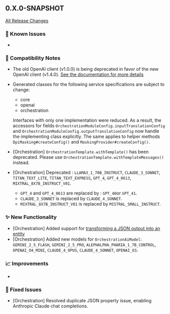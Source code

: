 ## 0.X.0-SNAPSHOT

[All Release Changes](https://github.com/SAP/ai-sdk-java/releases/)

### 🚧 Known Issues

-

### 🔧 Compatibility Notes

- The old OpenAI client (v1.0.0) is being deprecated in favor of the new OpenAI client (v1.4.0).
  [See the documentation for more details](https://sap.github.io/ai-sdk/docs/java/foundation-models/openai/chat-completion)
- Generated classes for the following service specifications are subject to change:
  - core
  - openai
  - orchestration
  
  Interfaces with only one implementation were reduced.
  As a result, the accessors for fields `OrchestrationModuleConfig.inputTranslationConfig` and `OrchestrationModuleConfig.outputTranslationConfig` now handle the implementing class explicitly.
  The same applies to helper methods `DpiMasking#createConfig()` and `MaskingProvider#createConfig()`.
- [Orchestration] `OrchestrationTemplate.withTemplate()` has been deprecated. Please use `OrchestrationTemplate.withTemplateMessages()` instead.
- [Orchestration] Deprecated : `LLAMA3_1_70B_INSTRUCT`, `CLAUDE_3_SONNET`, `TITAN_TEXT_LITE`, `TITAN_TEXT_EXPRESS`, `GPT_4`, `GPT_4_0613`, `MIXTRAL_8X7B_INSTRUCT_V01`.
  - `GPT_4` and `GPT_4_0613` are replaced by : `GPT_40`or `GPT_41`.
  - `CLAUDE_3_SONNET` is replaced by `CLAUDE_4_SONNET`.
  - `MIXTRAL_8X7B_INSTRUCT_V01` is replaced by `MISTRAL_SMALL_INSTRUCT`.

### ✨ New Functionality

- [Orchestration] Added support for [transforming a JSON output into an entity](https://sap.github.io/ai-sdk/docs/java/orchestration/chat-completion#json_schema)
- [Orchestration] Added new models for `OrchestrationAiModel`: `GEMINI_2_5_FLASH`, `GEMINI_2_5_PRO`, `ALEPHALPHA_PHARIA_1_7B_CONTROL`, `OPENAI_O4_MINI`, `CLAUDE_4_OPUS`, `CLAUDE_4_SONNET`, `OPENAI_O3`.

### 📈 Improvements

-

### 🐛 Fixed Issues

- [Orchestration] Resolved duplicate JSON property issue, enabling Anthropic Claude chat completions.
